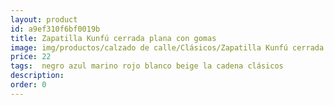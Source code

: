 ```yaml
---
layout: product
id: a9ef310f6bf0019b
title: Zapatilla Kunfú cerrada plana con gomas 
image: img/productos/calzado de calle/Clásicos/Zapatilla Kunfú cerrada plana con gomas =22= negro azul marino rojo blanco beige la cadena clásicos.webp
price: 22
tags:  negro azul marino rojo blanco beige la cadena clásicos
description: 
order: 0
---
```

